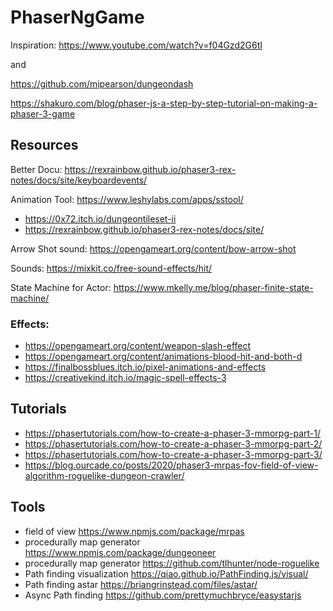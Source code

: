# PhaserNgGame

Inspiration: 
https://www.youtube.com/watch?v=f04Gzd2G6tI

and

https://github.com/mipearson/dungeondash

https://shakuro.com/blog/phaser-js-a-step-by-step-tutorial-on-making-a-phaser-3-game


## Resources

Better Docu: https://rexrainbow.github.io/phaser3-rex-notes/docs/site/keyboardevents/

Animation Tool: https://www.leshylabs.com/apps/sstool/

* https://0x72.itch.io/dungeontileset-ii
* https://rexrainbow.github.io/phaser3-rex-notes/docs/site/

Arrow Shot sound: https://opengameart.org/content/bow-arrow-shot

Sounds: https://mixkit.co/free-sound-effects/hit/


State Machine for Actor: https://www.mkelly.me/blog/phaser-finite-state-machine/


### Effects:

* https://opengameart.org/content/weapon-slash-effect
* https://opengameart.org/content/animations-blood-hit-and-both-d
* https://finalbossblues.itch.io/pixel-animations-and-effects
* https://creativekind.itch.io/magic-spell-effects-3


## Tutorials

* https://phasertutorials.com/how-to-create-a-phaser-3-mmorpg-part-1/
* https://phasertutorials.com/how-to-create-a-phaser-3-mmorpg-part-2/
* https://phasertutorials.com/how-to-create-a-phaser-3-mmorpg-part-3/
* https://blog.ourcade.co/posts/2020/phaser3-mrpas-fov-field-of-view-algorithm-roguelike-dungeon-crawler/


## Tools
* field of view https://www.npmjs.com/package/mrpas
* procedurally map generator https://www.npmjs.com/package/dungeoneer
* procedurally map generator https://github.com/tlhunter/node-roguelike
* Path finding visualization https://qiao.github.io/PathFinding.js/visual/
* Path finding astar https://briangrinstead.com/files/astar/
* Async Path finding https://github.com/prettymuchbryce/easystarjs
